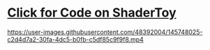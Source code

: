 
# [Click for Code on ShaderToy](https://www.shadertoy.com/view/sttXzB)

https://user-images.githubusercontent.com/48392004/145748025-c2d4d7a2-30fa-4dc5-b0fb-c5df85c9f9f8.mp4

